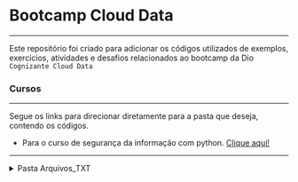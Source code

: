 # Bootcamp Cloud Data
---

Este repositório foi criado para adicionar os códigos utilizados de exemplos, exercícios, atividades e desafios relacionados ao bootcamp da Dio `Cognizante Cloud Data`

<!--referencias e links-->
[Curso_Segurança_informacao]: Seguranca_informacao_com_python/

### Cursos
---

Segue os links para direcionar diretamente para a pasta que deseja, contendo os códigos.

- Para o curso de segurança da informação com python. [Clique aqui!][Curso_Segurança_informacao]


---
<details>
<summary>Pasta Arquivos_TXT</summary>

Essa pasta contém arquivos de texto que foram usados em algumas das aulas dos cursos.
</details>




